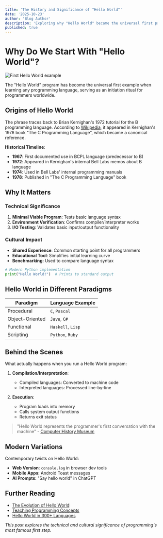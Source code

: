 ```yaml
---
title: 'The History and Significance of "Hello World"'
date: '2025-10-23'
author: 'Blog Author'
description: 'Exploring why "Hello World" became the universal first program in coding'
published: true
---
```


# Why Do We Start With "Hello World"?

![First Hello World example](/_sync/images/hello.webp)

The "Hello World" program has become the universal first example when learning any programming language, serving as an initiation ritual for programmers worldwide.

## Origins of Hello World

The phrase traces back to Brian Kernighan's 1972 tutorial for the B programming language. According to [Wikipedia](https://en.wikipedia.org/wiki/%22Hello,_World!%22_program), it appeared in Kernighan's 1978 book "The C Programming Language", which became a canonical reference.

**Historical Timeline**:

- **1967**: First documented use in BCPL language (predecessor to B)
- **1972**: Appeared in Kernighan's internal Bell Labs memos about B language
- **1974**: Used in Bell Labs' internal programming manuals
- **1978**: Published in "The C Programming Language" book

## Why It Matters

### Technical Significance

1. **Minimal Viable Program**: Tests basic language syntax
2. **Environment Verification**: Confirms compiler/interpreter works
3. **I/O Testing**: Validates basic input/output functionality

### Cultural Impact

- **Shared Experience**: Common starting point for all programmers
- **Educational Tool**: Simplifies initial learning curve
- **Benchmarking**: Used to compare language syntax

```python
# Modern Python implementation
print("Hello World!")  # Prints to standard output
```

## Hello World in Different Paradigms

| Paradigm        | Language Example  |
| --------------- | ----------------- |
| Procedural      | `C`, `Pascal`     |
| Object-Oriented | `Java`, `C#`      |
| Functional      | `Haskell`, `Lisp` |
| Scripting       | `Python`, `Ruby`  |

## Behind the Scenes

What actually happens when you run a Hello World program:

1. **Compilation/Interpretation**:

   - Compiled languages: Converted to machine code
   - Interpreted languages: Processed line-by-line

2. **Execution**:
   - Program loads into memory
   - Calls system output functions
   - Returns exit status

> "Hello World represents the programmer's first conversation with the machine" - [Computer History Museum](https://computerhistory.org)

## Modern Variations

Contemporary twists on Hello World:

- **Web Version**: `console.log` in browser dev tools
- **Mobile Apps**: Android Toast messages
- **AI Prompts**: "Say hello world" in ChatGPT

## Further Reading

- [The Evolution of Hello World](https://blog.hackerrank.com/the-history-of-hello-world/)
- [Teaching Programming Concepts](https://cseducators.stackexchange.com/)
- [Hello World in 300+ Languages](https://helloworldcollection.github.io/)

_This post explores the technical and cultural significance of programming's most famous first step._
